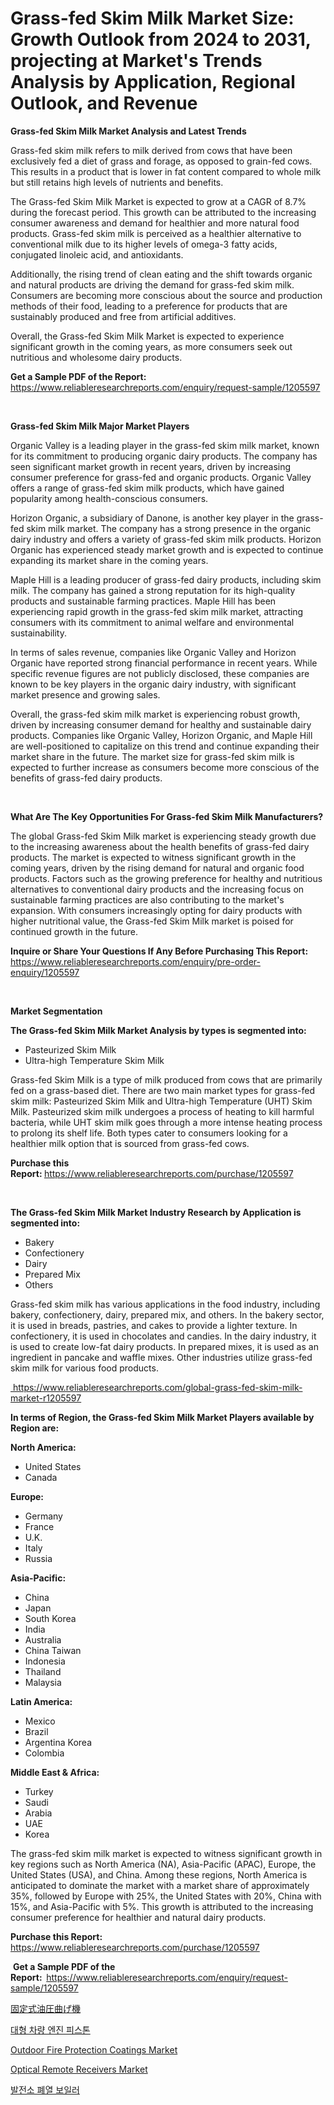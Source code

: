 <p><h1>Grass-fed Skim Milk Market Size: Growth Outlook from 2024 to 2031, projecting at Market's Trends Analysis by Application, Regional Outlook, and Revenue</h1></p><p><strong>Grass-fed Skim Milk Market Analysis and Latest Trends</strong></p>
<p><p>Grass-fed skim milk refers to milk derived from cows that have been exclusively fed a diet of grass and forage, as opposed to grain-fed cows. This results in a product that is lower in fat content compared to whole milk but still retains high levels of nutrients and benefits.</p><p>The Grass-fed Skim Milk Market is expected to grow at a CAGR of 8.7% during the forecast period. This growth can be attributed to the increasing consumer awareness and demand for healthier and more natural food products. Grass-fed skim milk is perceived as a healthier alternative to conventional milk due to its higher levels of omega-3 fatty acids, conjugated linoleic acid, and antioxidants.</p><p>Additionally, the rising trend of clean eating and the shift towards organic and natural products are driving the demand for grass-fed skim milk. Consumers are becoming more conscious about the source and production methods of their food, leading to a preference for products that are sustainably produced and free from artificial additives.</p><p>Overall, the Grass-fed Skim Milk Market is expected to experience significant growth in the coming years, as more consumers seek out nutritious and wholesome dairy products.</p></p>
<p><strong>Get a Sample PDF of the Report:&nbsp;</strong> <a href="https://www.reliableresearchreports.com/enquiry/request-sample/1205597">https://www.reliableresearchreports.com/enquiry/request-sample/1205597</a></p>
<p>&nbsp;</p>
<p><strong>Grass-fed Skim Milk Major Market Players</strong></p>
<p><p>Organic Valley is a leading player in the grass-fed skim milk market, known for its commitment to producing organic dairy products. The company has seen significant market growth in recent years, driven by increasing consumer preference for grass-fed and organic products. Organic Valley offers a range of grass-fed skim milk products, which have gained popularity among health-conscious consumers.</p><p>Horizon Organic, a subsidiary of Danone, is another key player in the grass-fed skim milk market. The company has a strong presence in the organic dairy industry and offers a variety of grass-fed skim milk products. Horizon Organic has experienced steady market growth and is expected to continue expanding its market share in the coming years.</p><p>Maple Hill is a leading producer of grass-fed dairy products, including skim milk. The company has gained a strong reputation for its high-quality products and sustainable farming practices. Maple Hill has been experiencing rapid growth in the grass-fed skim milk market, attracting consumers with its commitment to animal welfare and environmental sustainability.</p><p>In terms of sales revenue, companies like Organic Valley and Horizon Organic have reported strong financial performance in recent years. While specific revenue figures are not publicly disclosed, these companies are known to be key players in the organic dairy industry, with significant market presence and growing sales.</p><p>Overall, the grass-fed skim milk market is experiencing robust growth, driven by increasing consumer demand for healthy and sustainable dairy products. Companies like Organic Valley, Horizon Organic, and Maple Hill are well-positioned to capitalize on this trend and continue expanding their market share in the future. The market size for grass-fed skim milk is expected to further increase as consumers become more conscious of the benefits of grass-fed dairy products.</p></p>
<p>&nbsp;</p>
<p><strong>What Are The Key Opportunities For Grass-fed Skim Milk Manufacturers?</strong></p>
<p><p>The global Grass-fed Skim Milk market is experiencing steady growth due to the increasing awareness about the health benefits of grass-fed dairy products. The market is expected to witness significant growth in the coming years, driven by the rising demand for natural and organic food products. Factors such as the growing preference for healthy and nutritious alternatives to conventional dairy products and the increasing focus on sustainable farming practices are also contributing to the market's expansion. With consumers increasingly opting for dairy products with higher nutritional value, the Grass-fed Skim Milk market is poised for continued growth in the future.</p></p>
<p><strong>Inquire or Share Your Questions If Any Before Purchasing This Report:</strong> <a href="https://www.reliableresearchreports.com/enquiry/pre-order-enquiry/1205597">https://www.reliableresearchreports.com/enquiry/pre-order-enquiry/1205597</a></p>
<p>&nbsp;</p>
<p><strong>Market Segmentation</strong></p>
<p><strong>The Grass-fed Skim Milk Market Analysis by types is segmented into:</strong></p>
<p><ul><li>Pasteurized Skim Milk</li><li>Ultra-high Temperature Skim Milk</li></ul></p>
<p><p>Grass-fed Skim Milk is a type of milk produced from cows that are primarily fed on a grass-based diet. There are two main market types for grass-fed skim milk: Pasteurized Skim Milk and Ultra-high Temperature (UHT) Skim Milk. Pasteurized skim milk undergoes a process of heating to kill harmful bacteria, while UHT skim milk goes through a more intense heating process to prolong its shelf life. Both types cater to consumers looking for a healthier milk option that is sourced from grass-fed cows.</p></p>
<p><strong>Purchase this Report:&nbsp;</strong><a href="https://www.reliableresearchreports.com/purchase/1205597">https://www.reliableresearchreports.com/purchase/1205597</a></p>
<p>&nbsp;</p>
<p><strong>The Grass-fed Skim Milk Market Industry Research by Application is segmented into:</strong></p>
<p><ul><li>Bakery</li><li>Confectionery</li><li>Dairy</li><li>Prepared Mix</li><li>Others</li></ul></p>
<p><p>Grass-fed skim milk has various applications in the food industry, including bakery, confectionery, dairy, prepared mix, and others. In the bakery sector, it is used in breads, pastries, and cakes to provide a lighter texture. In confectionery, it is used in chocolates and candies. In the dairy industry, it is used to create low-fat dairy products. In prepared mixes, it is used as an ingredient in pancake and waffle mixes. Other industries utilize grass-fed skim milk for various food products.</p></p>
<p><a href="https://www.reliableresearchreports.com/global-grass-fed-skim-milk-market-r1205597">&nbsp;https://www.reliableresearchreports.com/global-grass-fed-skim-milk-market-r1205597</a></p>
<p><strong>In terms of Region, the Grass-fed Skim Milk Market Players available by Region are:</strong></p>
<p>
    <p> <strong> North America: </strong>
        <ul>
            <li>United States</li>
            <li>Canada</li>
        </ul>
        </p> 
    <p> <strong> Europe: </strong>
        <ul>
            <li>Germany</li>
            <li>France</li>
            <li>U.K.</li>
            <li>Italy</li>
            <li>Russia</li>
        </ul>
        </p> 
    <p> <strong> Asia-Pacific: </strong>
        <ul>
            <li>China</li>
            <li>Japan</li>
            <li>South Korea</li>
            <li>India</li>
            <li>Australia</li>
            <li>China Taiwan</li>
            <li>Indonesia</li>
            <li>Thailand</li>
            <li>Malaysia</li>
        </ul>
        </p> 
    <p> <strong> Latin America: </strong>
        <ul>
            <li>Mexico</li>
            <li>Brazil</li>
            <li>Argentina Korea</li>
            <li>Colombia</li>
        </ul>
        </p> 
    <p> <strong> Middle East & Africa: </strong>
        <ul>
            <li>Turkey</li>
            <li>Saudi</li>
            <li>Arabia</li>
            <li>UAE</li>
            <li>Korea</li>
        </ul>
    </p>
    </p>
<p><p>The grass-fed skim milk market is expected to witness significant growth in key regions such as North America (NA), Asia-Pacific (APAC), Europe, the United States (USA), and China. Among these regions, North America is anticipated to dominate the market with a market share of approximately 35%, followed by Europe with 25%, the United States with 20%, China with 15%, and Asia-Pacific with 5%. This growth is attributed to the increasing consumer preference for healthier and natural dairy products.</p></p>
<p><strong>Purchase this Report: </strong><a href="https://www.reliableresearchreports.com/purchase/1205597">https://www.reliableresearchreports.com/purchase/1205597</a></p>
<p>&nbsp;<strong>Get a Sample PDF of the Report:&nbsp;&nbsp;</strong><a href="https://www.reliableresearchreports.com/enquiry/request-sample/1205597">https://www.reliableresearchreports.com/enquiry/request-sample/1205597</a></p>
<p><strong></strong></p>
<p><p><a href="https://github.com/CieloStamm/Market-Research-Report-List-1/blob/main/4897574111609.md">固定式油圧曲げ機</a></p><p><a href="https://github.com/Skyleitney456456/Market-Research-Report-List-2/blob/main/3035252106698.md">대형 차량 엔진 피스톤</a></p><p><a href="https://github.com/nicholepatriciadoylenwnrjr0/Market-Research-Report-List-2/blob/main/outdoor-fire-protection-coatings-market.md">Outdoor Fire Protection Coatings Market</a></p><p><a href="https://issuu.com/reportprime-2/docs/optical-remote-receivers-market-size-2030.pptx">Optical Remote Receivers Market</a></p><p><a href="https://github.com/iansanftyord09878/Market-Research-Report-List-2/blob/main/6247249106699.md">발전소 폐열 보일러</a></p></p>